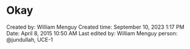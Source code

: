 # Okay

Created by: William Menguy
Created time: September 10, 2023 1:17 PM
Date: April 8, 2015 10:50 AM
Last edited by: William Menguy
person: @jundullah, UCE-1